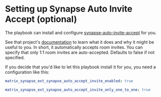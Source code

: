 # Setting up Synapse Auto Invite Accept (optional)

The playbook can install and configure [synapse-auto-invite-accept](https://github.com/matrix-org/synapse-auto-accept-invite) for you.

See that project's [documentation](https://github.com/matrix-org/synapse-auto-accept-invite) to learn what it does and why it might be useful to you.
In short, it automatically accepts room invites. You can specify that only 1:1 room invites are auto-accepted. Defaults to false if not specified.

If you decide that you'd like to let this playbook install it for you, you need a configuration like this:

```yaml
matrix_synapse_ext_synapse_auto_accept_invite_enabled: true

matrix_synapse_ext_synapse_auto_accept_invite_only_one_to_one: true
```